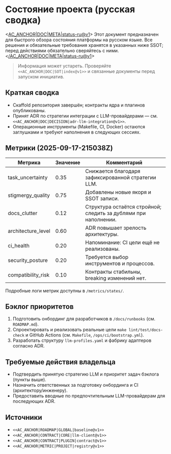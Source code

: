 # Состояние проекта (русская сводка)

<<AC_ANCHOR|DOC|META|status-ru@v1>>
Этот документ предназначен для быстрого обзора состояния платформы на русском
языке. Все решения и обязательные требования хранятся в указанных ниже SSOT;
перед действиями обязательно сверяйтесь с ними.
<</AC_ANCHOR|DOC|META|status-ru@v1>>

> Информация может устареть. Проверяйте `<<AC_ANCHOR|DOC|SOT|index@v1>>` и
> связанные документы перед запуском инициатив.

## Краткая сводка
- Скaffold репозитория завершён; контракты ядра и плагинов опубликованы.
- Принят ADR по стратегии интеграции с LLM-провайдерами — см.
  `<<AC_ANCHOR|DOC|DECISION|adr-llm-integration@v1>>`.
- Операционные инструменты (Makefile, CI, Docker) остаются заглушками и
  требуют наполнения в следующих сессиях.

## Метрики (2025-09-17-215038Z)
| Метрика | Значение | Комментарий |
| --- | --- | --- |
| task_uncertainty | 0.35 | Снижается благодаря зафиксированной стратегии LLM. |
| stigmergy_quality | 0.75 | Добавлены новые якоря и SSOT записи. |
| docs_clutter | 0.12 | Структура остаётся стройной; следить за дублями при наполнении. |
| architecture_level | 0.60 | ADR повышает зрелость архитектуры. |
| ci_health | 0.20 | Напоминание: CI цели ещё не реализованы. |
| security_posture | 0.20 | Требуется выбор инструментов и процессов. |
| compatibility_risk | 0.10 | Контракты стабильны, breaking изменений нет. |

Подробные логи метрик доступны в `/metrics/states/`.

## Бэклог приоритетов
1. Подготовить онбординг для разработчиков в `/docs/runbooks` (см. `ROADMAP.md`).
2. Спроектировать и реализовать реальные цели `make lint/test/docs-check` и
   GitHub Actions (см. `Makefile`, `/ops/ci/bootstrap.yml`).
3. Разработать структуру `llm-profiles.yaml` и фабрику адаптеров согласно ADR.

## Требуемые действия владельца
- Подтвердить принятую стратегию LLM и приоритет задач бэклога (пункты выше).
- Назначить ответственных за подготовку онбординга и CI (архитектору/инженеру).
- Предоставить вводные по предпочтительным LLM-провайдерам для последующих ADR.

## Источники
- `<<AC_ANCHOR|ROADMAP|GLOBAL|baseline@v1>>`
- `<<AC_ANCHOR|CONTRACT|CORE|llm-client@v1>>`
- `<<AC_ANCHOR|CONTRACT|PLUGIN|contract@v1>>`
- `<<AC_ANCHOR|METRIC|PROJECT|registry@v1>>`
